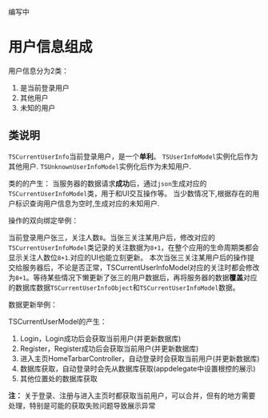 编写中

# 用户信息组成

用户信息分为2类：
1. 是当前登录用户
2. 其他用户
3. 未知的用户

## 类说明

`TSCurrentUserInfo`当前登录用户，是一个**单利**。
`TSUserInfoModel`实例化后作为其他用户.
`TSUnknownUserInfoModel`实例化后作为未知用户.

类的的产生：
当服务器的数据请求**成功**后，通过`json`生成对应的`TSCurrentUserInfoModel`类，用于和UI交互操作等。
当少数情况下,根据存在的用户标识查询用户信息为空时,生成对应的未知用户.

操作的双向绑定举例：

当前登录用户张三，关注人数`8`。当张三关注某用户后，修改对应的`TSCurrentUserInfoModel`类记录的关注数据为`8+1`，在整个应用的生命周期类都会显示关注人数位`8+1`.对应的UI也能立刻更新。
本次当张三关注某用户后的操作提交给服务器后，不论是否正常，TSCurrentUserInfoModel对应的关注时都会修改为`8+1`。等待某些情况下懒更新了张三的用户数据后，再将服务器的数据**覆盖**对应的数据库数据`TSCurrentUserInfoObject`和`TSCurrentUserInfoModel`数据。

数据更新举例：

TSCurrentUserModel的产生：
1. Login，Login成功后会获取当前用户(并更新数据库)
2. Register，Register成功后会获取当前用户(并更新数据库)
3. 进入主页HomeTarbarController，自动登录时会获取当前用户(并更新数据库)
4. 数据库获取，自动登录时会先从数据库获取(appdelegate中设置根控的展示)
5. 其他位置处的数据库获取

**注：** 关于登录、注册与进入主页时都获取当前用户，可以合并，但有的地方需要处理，特别是可能的获取失败问题导致展示异常
